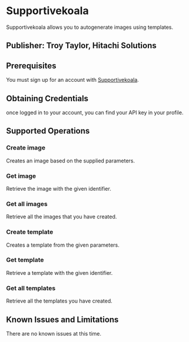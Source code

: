 # Supportivekoala
Supportivekoala allows you to autogenerate images using templates.

## Publisher: Troy Taylor, Hitachi Solutions

## Prerequisites
You must sign up for an account with [Supportivekoala](https://supportivekoala.com/register).

## Obtaining Credentials
once logged in to your account, you can find your API key in your profile.

## Supported Operations
### Create image
Creates an image based on the supplied parameters.
### Get image
Retrieve the image with the given identifier.
### Get all images
Retrieve all the images that you have created.
### Create template
Creates a template from the given parameters.
### Get template
Retrieve a template with the given identifier.
### Get all templates
Retrieve all the templates you have created.

## Known Issues and Limitations
There are no known issues at this time.

